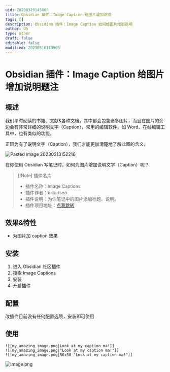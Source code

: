 ```yaml
---
uid: 20230329145808
title: Obsidian 插件：Image Caption 给图片增加说明
tags: []
description: Obsidian 插件：Image Caption 如何给图片增加说明
author: OS
type: other
draft: false
editable: false
modified: 20230516113905
---
```


# Obsidian 插件：Image Caption 给图片增加说明题注

## 概述

我们平时阅读的书籍、文献&各种文档，其中都会包含诸多图片，而且在图片的旁边会有非常详细的说明文字（Caption），常用的编辑软件，如 Word、在线编辑工具中，也有类似的功能。

正因为有了说明文字（Caption），我们才能更加清楚地了解此图的含义。

![Pasted image 20230213152216](https://cdn.pkmer.cn/images/f0bda348c1e7c43fa25a2b2751d15739_MD5.jpg!pkmer)

在你使用 Obsidian 写笔记时，如何为图片增加说明文字（Caption）呢？

> [!Note] 插件名片
> - 插件名称：Image Captions
> - 插件作者：bicarlsen
> - 插件说明：为你笔记中的图片添加标题、说明。
> - 插件项目地址：[点我跳转](https://github.com/bicarlsen/obsidian_image_caption)

## 效果&特性

- 为图片加 caption 效果

## 安装

1. 进入 Obsidian 社区插件
2. 搜索 Image Captions
3. 安装
4. 开启插件

## 配置

改插件目前没有任何配置选项，安装即可使用

## 使用

```语法
![[my_amazing_image.png|Look at my caption ma!]]
![[my_amazing_image.png|"Look at my caption ma!"]]
![[my_amazing_image.png|50x50 "Look at my caption ma!"]]

```

![image.png](https://cdn.pkmer.cn/images/20230507131245.png!pkmer)
